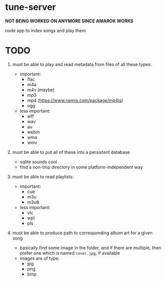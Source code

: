 tune-server
===========

**NOT BEING WORKED ON ANYMORE SINCE AMAROK WORKS**

node app to index songs and play them

# TODO

1. must be able to play and read metadata from files of all these types:
    - important:
        - flac
        - m4a
        - m4v (maybe)
        - mp3
        - mp4 (https://www.npmjs.com/package/mp4js)
        - ogg
    - less important:
        - aiff
        - wav
        - au
        - webm
        - wma
        - wmv

2. must be able to put all of these into a persistent database
    - sqlite sounds cool
    - find a non-tmp directory in some platform-independent way

3. must be able to read playlists:
    - important:
        - cue
        - m3u
        - m3u8
    - less important:
        - vlc
        - wpl
        - pls

4. must be able to produce path to corresponding album art for a given song
    - basically find some image in the folder, and if there are multiple, then prefer one which is named `cover.jpg`, if available
    - images are of type:
        - jpg
        - png
        - bmp
